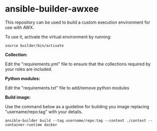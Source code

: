 # ansible-builder-awxee

This repository can be used to build a custom execution environment for use with AWX.

To use it, activate the virtual environment by running:

```
source builder/bin/activate
```

**Collection:**

Edit the "requirements.yml" file to ensure that the collections required by your roles are included.

**Python modules:**

Edit the "requirements.txt" file to add/remove python modules

**Build image:**

Use the command below as a guideline for building you image replacing "username/repo:tag" with your details.

```
ansible-builder build --tag username/repo:tag --context ./context --container-runtime docker
```